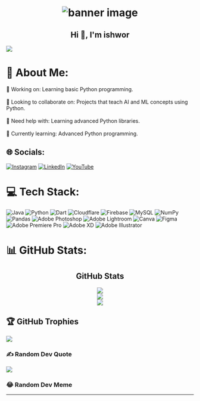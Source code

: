 <h1  align="center">
  <img src="https://i.pinimg.com/564x/2d/d0/58/2dd058f0ffca18a8035b58ad986c6df7.jpg" alt="banner image" />
</h1>

<h2 align="center">Hi 👋, I'm ishwor</h2>

[![](https://visitcount.itsvg.in/api?id=ishworrsubedii&icon=1&color=12)](https://visitcount.itsvg.in)

# 💫 About Me:
🔭 Working on: Learning basic Python programming.<br><br>👯 Looking to collaborate on: Projects that teach AI and ML concepts using Python.<br><br>🤝 Need help with: Learning advanced Python libraries.<br><br>🌱 Currently learning: Advanced Python programming.


## 🌐 Socials:
[![Instagram](https://img.shields.io/badge/Instagram-%23E4405F.svg?logo=Instagram&logoColor=white)](https://instagram.com/ig_ishwor) [![LinkedIn](https://img.shields.io/badge/LinkedIn-%230077B5.svg?logo=linkedin&logoColor=white)](https://linkedin.com/in/ishwor-subedi) [![YouTube](https://img.shields.io/badge/YouTube-%23FF0000.svg?logo=YouTube&logoColor=white)](https://youtube.com/@ishwor9092) 

# 💻 Tech Stack:
![Java](https://img.shields.io/badge/java-%23ED8B00.svg?style=plastic&logo=java&logoColor=white) ![Python](https://img.shields.io/badge/python-3670A0?style=plastic&logo=python&logoColor=ffdd54) ![Dart](https://img.shields.io/badge/dart-%230175C2.svg?style=plastic&logo=dart&logoColor=white) ![Cloudflare](https://img.shields.io/badge/Cloudflare-F38020?style=plastic&logo=Cloudflare&logoColor=white) ![Firebase](https://img.shields.io/badge/firebase-%23039BE5.svg?style=plastic&logo=firebase) ![MySQL](https://img.shields.io/badge/mysql-%2300f.svg?style=plastic&logo=mysql&logoColor=white) ![NumPy](https://img.shields.io/badge/numpy-%23013243.svg?style=plastic&logo=numpy&logoColor=white) ![Pandas](https://img.shields.io/badge/pandas-%23150458.svg?style=plastic&logo=pandas&logoColor=white) ![Adobe Photoshop](https://img.shields.io/badge/adobephotoshop-%2331A8FF.svg?style=plastic&logo=adobephotoshop&logoColor=white) ![Adobe Lightroom](https://img.shields.io/badge/Adobe%20Lightroom-31A8FF.svg?style=plastic&logo=Adobe%20Lightroom&logoColor=white) ![Canva](https://img.shields.io/badge/Canva-%2300C4CC.svg?style=plastic&logo=Canva&logoColor=white) 	![Figma](https://img.shields.io/badge/figma-%23F24E1E.svg?style=plastic&logo=figma&logoColor=white) ![Adobe Premiere Pro](https://img.shields.io/badge/Adobe%20Premiere%20Pro-9999FF.svg?style=plastic&logo=Adobe%20Premiere%20Pro&logoColor=white) ![Adobe XD](https://img.shields.io/badge/Adobe%20XD-470137?style=plastic&logo=Adobe%20XD&logoColor=#FF61F6) ![Adobe Illustrator](https://img.shields.io/badge/adobeillustrator-%23FF9A00.svg?style=plastic&logo=adobeillustrator&logoColor=white)
 
# 📊 GitHub Stats:
<div style="text-align: center">
<h2>GitHub Stats</h2>
<img src="https://github-readme-stats.vercel.app/api?username=ishworrsubedii&theme=react&hide_border=false&include_all_commits=false&count_private=false" /><br/>
<img src="https://github-readme-streak-stats.herokuapp.com/?user=ishworrsubedii&theme=react&hide_border=false" /><br/>
<img src="https://github-readme-stats.vercel.app/api/top-langs/?username=ishworrsubedii&theme=react&hide_border=false&include_all_commits=false&count_private=false&layout=compact" />
</div>

## 🏆 GitHub Trophies
![](https://github-profile-trophy.vercel.app/?username=ishworrsubedii&theme=onedark&no-frame=true&no-bg=false&margin-w=4)

### ✍️ Random Dev Quote
![](https://quotes-github-readme.vercel.app/api?type=horizontal&theme=dark)

### 😂 Random Dev Meme

---





